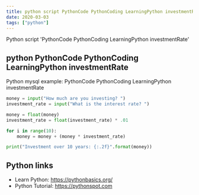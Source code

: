 ```yaml
---
title: python script PythonCode PythonCoding LearningPython investmentRate (snippet)
date: 2020-03-03
tags: ["python"]
---
```

Python script 'PythonCode PythonCoding LearningPython investmentRate'


## python PythonCode PythonCoding LearningPython investmentRate

Python mysql example: PythonCode PythonCoding LearningPython investmentRate

```python
money = input("How much are you investing? ")
investment_rate = input("What is the interest rate? ")

money = float(money)
investment_rate = float(investment_rate) * .01

for i in range(10):
    money = money + (money * investment_rate)

print("Investment over 10 years: {:.2f}".format(money))

```

## Python links

- Learn Python: https://pythonbasics.org/
- Python Tutorial: https://pythonspot.com
